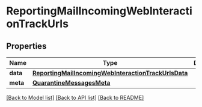 # ReportingMailIncomingWebInteractionTrackUrls

## Properties
Name | Type | Description | Notes
------------ | ------------- | ------------- | -------------
**data** | [**ReportingMailIncomingWebInteractionTrackUrlsData**](ReportingMailIncomingWebInteractionTrackUrlsData.md) |  | [optional] 
**meta** | [**QuarantineMessagesMeta**](QuarantineMessagesMeta.md) |  | [optional] 

[[Back to Model list]](../README.md#documentation-for-models) [[Back to API list]](../README.md#documentation-for-api-endpoints) [[Back to README]](../README.md)

